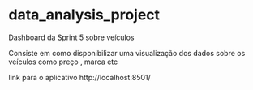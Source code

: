 # data_analysis_project
Dashboard da Sprint 5 sobre veículos

Consiste em como disponibilizar uma visualização dos dados sobre os veículos como preço , marca etc

 link para o aplicativo http://localhost:8501/
